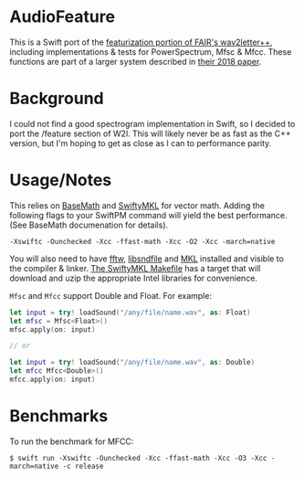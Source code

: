 # AudioFeature
This is a Swift port of the [featurization portion of FAIR's wav2letter++](https://github.com/facebookresearch/wav2letter/tree/master/src/feature), including implementations & tests for PowerSpectrum, Mfsc & Mfcc.  These functions are part of a larger system described in [their 2018 paper](https://arxiv.org/abs/1812.07625).

# Background
I could not find a good spectrogram implementation in Swift, so I decided to port the /feature section of W2l.  This will likely never be as fast as the C++ version, but I'm hoping to get as close as I can to performance parity.

# Usage/Notes
This relies on [BaseMath](https://github.com/jph00/BaseMath/) and [SwiftyMKL](https://github.com/jph00/SwiftyMKL/) for vector math.  Adding the following flags to your SwiftPM command will yield the best performance.  (See BaseMath documenation for details).

```-Xswiftc -Ounchecked -Xcc -ffast-math -Xcc -O2 -Xcc -march=native```

You will also need to have [fftw](http://fftw.org/), [libsndfile](http://www.mega-nerd.com/libsndfile/) and [MKL](https://software.intel.com/en-us/mkl) installed and visible to the compiler & linker.  [The SwiftyMKL Makefile](https://github.com/jph00/SwiftyMKL/blob/master/Makefile) has a target that will download and uzip the appropriate Intel libraries for convenience.

```Mfsc``` and ```Mfcc``` support Double and Float.  For example:

```swift
let input = try! loadSound("/any/file/name.wav", as: Float)
let mfsc = Mfsc<Float>()
mfsc.apply(on: input)

// or

let input = try! loadSound("/any/file/name.wav", as: Double)
let mfcc Mfcc<Double>()
mfcc.apply(on: input)
```

# Benchmarks
To run the benchmark for MFCC: 

```$ swift run -Xswiftc -Ounchecked -Xcc -ffast-math -Xcc -O3 -Xcc -march=native -c release```
